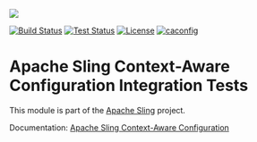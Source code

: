 [<img src="https://sling.apache.org/res/logos/sling.png"/>](https://sling.apache.org)

 [![Build Status](https://builds.apache.org/buildStatus/icon?job=Sling/sling-org-apache-sling-caconfig-integration-tests/master)](https://builds.apache.org/job/Sling/job/sling-org-apache-sling-caconfig-integration-tests/job/master) [![Test Status](https://img.shields.io/jenkins/t/https/builds.apache.org/job/Sling/job/sling-org-apache-sling-caconfig-integration-tests/job/master.svg)](https://builds.apache.org/job/Sling/job/sling-org-apache-sling-caconfig-integration-tests/job/master/test_results_analyzer/) [![License](https://img.shields.io/badge/License-Apache%202.0-blue.svg)](https://www.apache.org/licenses/LICENSE-2.0) [![caconfig](https://sling.apache.org/badges/group-caconfig.svg)](https://github.com/apache/sling-aggregator/blob/master/docs/groups/caconfig.md)

# Apache Sling Context-Aware Configuration Integration Tests

This module is part of the [Apache Sling](https://sling.apache.org) project.

Documentation: [Apache Sling Context-Aware Configuration](https://sling.apache.org/documentation/bundles/context-aware-configuration/context-aware-configuration.html)
